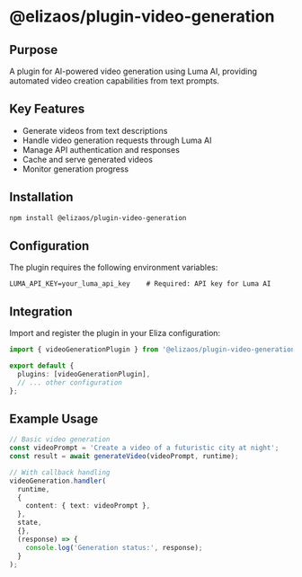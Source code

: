 # @elizaos/plugin-video-generation

## Purpose
A plugin for AI-powered video generation using Luma AI, providing automated video creation capabilities from text prompts.

## Key Features
- Generate videos from text descriptions
- Handle video generation requests through Luma AI
- Manage API authentication and responses
- Cache and serve generated videos
- Monitor generation progress

## Installation
```bash
npm install @elizaos/plugin-video-generation
```

## Configuration
The plugin requires the following environment variables:
```env
LUMA_API_KEY=your_luma_api_key    # Required: API key for Luma AI
```

## Integration
Import and register the plugin in your Eliza configuration:
```typescript
import { videoGenerationPlugin } from '@elizaos/plugin-video-generation';

export default {
  plugins: [videoGenerationPlugin],
  // ... other configuration
};
```

## Example Usage
```typescript
// Basic video generation
const videoPrompt = 'Create a video of a futuristic city at night';
const result = await generateVideo(videoPrompt, runtime);

// With callback handling
videoGeneration.handler(
  runtime,
  {
    content: { text: videoPrompt },
  },
  state,
  {},
  (response) => {
    console.log('Generation status:', response);
  }
);
```
